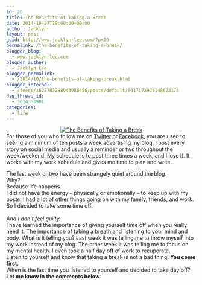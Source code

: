 ```yaml
---
id: 26
title: The Benefits of Taking a Break
date: 2014-10-27T19:00:00+00:00
author: Jacklyn
layout: post
guid: http://www.jacklyn-lee.com/?p=26
permalink: /the-benefits-of-taking-a-break/
blogger_blog:
  - www.jacklyn-lee.com
blogger_author:
  - Jacklyn Lee
blogger_permalink:
  - /2014/10/the-benefits-of-taking-break.html
blogger_internal:
  - /feeds/1627703288943986456/posts/default/8017172927148623175
dsq_thread_id:
  - 3614353981
categories:
  - life
---
```

<input class="jpibfi" type="hidden" />

<div style="clear: both; text-align: center;">
  <a href="http://i0.wp.com/www.jacklyn-lee.com/wp-content/uploads/2014/10/TAKING-2BA-2BBREAK.png" style="margin-left: 1em; margin-right: 1em;"><img alt="The Benefits of Taking a Break" border="0" src="http://i0.wp.com/www.jacklyn-lee.com/wp-content/uploads/2014/10/TAKING-2BA-2BBREAK.png" title="The Benefits of Taking a Break" data-recalc-dims="1" /></a>
</div>

<div>
</div>

<div>
  For those of you who follow me on <a href="https://twitter.com/Jacklyn_Lee">Twitter</a> or <a href="https://www.facebook.com/jacklynlee31">Facebook</a>, you are used to seeing a minimum of ten posts a week advertising my blog. I post every story on social media and usually a reminder or two throughout the week/weekend. My schedule is to post three times a week, and I love it. It works with my work schedule and gives me time to plan and write.</p>
</div>

<div>
  The last week or two have been strangely quiet around the blog.
</div>

<div>
</div>

<div>
  Why?
</div>

<div>
</div>

<div>
  Because life happens.
</div>

<div>
</div>

<div>
  I did not have the energy &#8211; physically or emotionally &#8211; to keep up with my posts. I had a lot of other things going on with my family, friends, and work. So I decided to take some time off.
</div>

<div>
  <i><br /></i>
</div>

<div>
  <i>And I don&#8217;t feel guilty.</i>
</div>

<div>
</div>

<div>
  I have learned the importance of giving yourself time off when you really need it. The importance of taking a breath and listening to your mind and body. What is it telling you? Last week it was telling me to throw myself into my work instead of my blog. The other week it was telling me to focus on my mental health. I even took a half day off of work to recuperate.
</div>

<div>
</div>

<div>
  Listen to yourself and know that taking a break is not a bad thing. <b>You come first.</b>
</div>

<div>
</div>

<div>
  When is the last time you listened to yourself and decided to take day off? <b>Let me know in the comments below.</b>
</div>

<div>
</div>

<div>
</div>